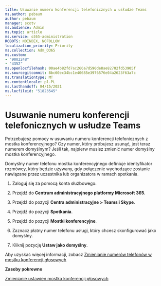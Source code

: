 ```yaml
---
title: Usuwanie numeru konferencji telefonicznych w usłudze Teams
ms.author: pebaum
author: pebaum
manager: scotv
ms.audience: Admin
ms.topic: article
ms.service: o365-administration
ROBOTS: NOINDEX, NOFOLLOW
localization_priority: Priority
ms.collection: Adm_O365
ms.custom:
- "9002248"
- "4352"
ms.openlocfilehash: 00ae4b82fd7ac266a7d590de8ae82702fd53905f
ms.sourcegitcommit: 8bc60ec34bc1e40685e3976576e04a2623f63a7c
ms.translationtype: MT
ms.contentlocale: pl-PL
ms.lasthandoff: 04/15/2021
ms.locfileid: "51823545"
---
```

# <a name="teams-dial-in-conferencing-number-removal"></a>Usuwanie numeru konferencji telefonicznych w usłudze Teams

Potrzebujesz pomocy w usuwaniu numeru konferencji telefonicznych z mostka konferencyjnego? Czy numer, który próbujesz usunąć, jest teraz numerem domyślnym? Jeśli tak, najpierw musisz zmienić numer domyślny mostka konferencyjnego.

Domyślny numer telefonu mostka konferencyjnego definiuje identyfikator rozmówcy, który będzie używany, gdy połączenie wychodzące zostanie nawiązane przez uczestnika lub organizatora w ramach spotkania.

1. Zaloguj się za pomocą konta służbowego.

2. Przejdź do **Centrum administracyjnego platformy Microsoft 365**.

3. Przejdź do pozycji **Centra administracyjne > Teams i Skype**.

4. Przejdź do pozycji **Spotkania**.

5. Przejdź do pozycji **Mostki konferencyjne**.

6. Zaznacz płatny numer telefonu usługi, który chcesz skonfigurować jako domyślny.

7. Kliknij pozycję **Ustaw jako domyślny**.

Aby uzyskać więcej informacji, zobacz [Zmienianie numerów telefonów w mostku konferencji głosowych](https://docs.microsoft.com/microsoftteams/change-the-phone-numbers-on-your-audio-conferencing-bridge).

**Zasoby pokrewne**

[Zmienianie ustawień mostka konferencji głosowych](https://docs.microsoft.com/microsoftteams/change-the-settings-for-an-audio-conferencing-bridge)
